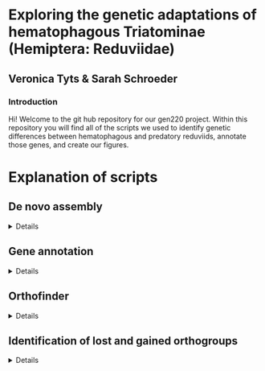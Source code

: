 # Exploring the genetic adaptations of hematophagous Triatominae (Hemiptera: Reduviidae)
## Veronica Tyts & Sarah Schroeder
### Introduction
Hi! Welcome to the git hub repository for our gen220 project. Within this repository you will find all of the scripts we used to identify genetic differences between hematophagous and predatory reduviids, annotate those genes, and create our figures.

# Explanation of scripts 
## De novo assembly
<details>
  We only needed to assemble RNA seq data for one species. We used the script trinity.sh in which we used the default settings of Trinity and included paths to fastq files of our data. 
</details>

## Gene annotation
<details>
We used the tool funannote to annote our whole genome sequences. Inputs for the script "funannotate.sh" should be annotated genomes in fasta file format. Note that the insect genome is large for this tool, so we made modifications accordingly. The cleaning step has been bypassed, minimum sequence length has been set at 5kb, RNA seq data of a closely related species was added as evidence for the predict tool, the minimum training models for Augustus was set to 100 genes, the Drosophila training model was used for Augustus, and both snap and gene mark software were turned off.
The script funannotate_annotate.sh can then be used to complete annotation. Default settings are used in this script with insecta_odb10 busco database
</details>

## Orthofinder
<details>
Orthofinder was used to identify orthogroups among our species. The default settings are used within orthofinder.sh with protein fasta files created by funannotate as input.  
</details>

## Identification of lost and gained orthogroups
<details>
  We used the script orthofinder_out.py to create tables listing the single copy and multiple copy orthogroups gained by the hematophagous reduviids, the single and multiple copy orthogroups lost by the reduviids, and the single copy orthogroups present in all six species. This script uses the Orthogroups.GeneCount.tsv file created by orthofinder. 
</details>

##
